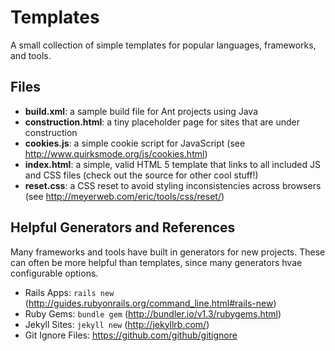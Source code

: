 # Templates
A small collection of simple templates for popular languages, frameworks, and tools.

## Files
- **build.xml**: a sample build file for Ant projects using Java
- **construction.html**: a tiny placeholder page for sites that are under construction
- **cookies.js**: a simple cookie script for JavaScript (see http://www.quirksmode.org/js/cookies.html)
- **index.html**: a simple, valid HTML 5 template that links to all included JS and CSS files (check out the source for other cool stuff!)
- **reset.css**: a CSS reset to avoid styling inconsistencies across browsers (see http://meyerweb.com/eric/tools/css/reset/)

## Helpful Generators and References
Many frameworks and tools have built in generators for new projects. These can often be more helpful than templates, since many generators hvae configurable options.
- Rails Apps: `rails new` (http://guides.rubyonrails.org/command_line.html#rails-new)
- Ruby Gems: `bundle gem` (http://bundler.io/v1.3/rubygems.html)
- Jekyll Sites: `jekyll new` (http://jekyllrb.com/)
- Git Ignore Files: https://github.com/github/gitignore